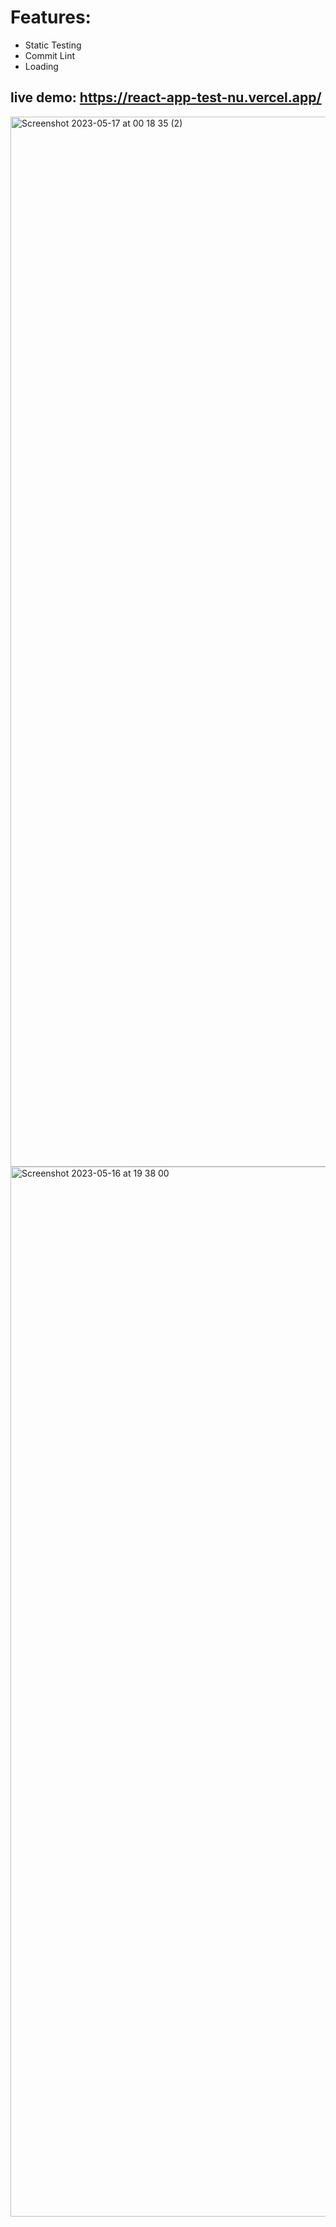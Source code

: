 # Features:
- Static Testing
- Commit Lint
- Loading 

## live demo: https://react-app-test-nu.vercel.app/
<img width="1680" alt="Screenshot 2023-05-17 at 00 18 35 (2)" src="https://github.com/codewithmalik/react-app-test/assets/4702828/1bca2794-e4ff-440b-829d-8b71208ac306">

<img width="1680" alt="Screenshot 2023-05-16 at 19 38 00" src="https://github.com/codewithmalik/react-app-test/assets/4702828/2d7c6343-444a-4c1c-9eb7-93c9c1fa061c">
